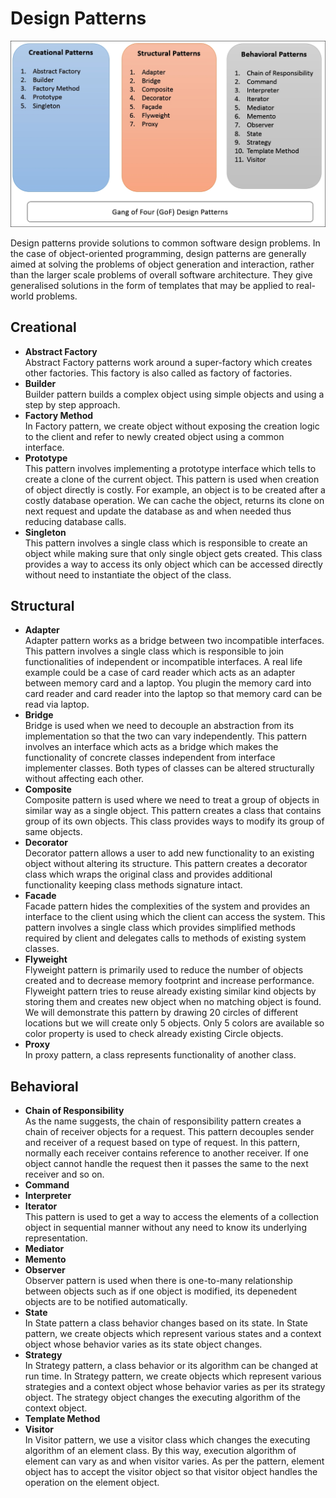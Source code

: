 # Design Patterns

![Image](images/gof.jpg)


Design patterns provide solutions to common software design problems. 
In the case of object-oriented programming, design patterns are generally aimed at solving the problems of object generation and interaction, 
rather than the larger scale problems of overall software architecture. 
They give generalised solutions in the form of templates that may be applied to real-world problems.

## Creational

- **Abstract Factory**<br/>
    Abstract Factory patterns work around a super-factory which creates other factories. 
    This factory is also called as factory of factories.
- **Builder**<br/>
    Builder pattern builds a complex object using simple objects and using a step by step approach.
- **Factory Method**<br/>
    In Factory pattern, we create object without exposing the creation logic to the client and refer to 
    newly created object using a common interface.
- **Prototype**<br/>
    This pattern involves implementing a prototype interface which tells to create a clone of the current object. 
    This pattern is used when creation of object directly is costly. 
    For example, an object is to be created after a costly database operation. 
    We can cache the object, returns its clone on next request and update the database as and when needed thus reducing database calls.
- **Singleton**<br/>
    This pattern involves a single class which is responsible to create an object while making sure that only single object gets created. 
    This class provides a way to access its only object which can be accessed directly without need to instantiate the object of the class.

## Structural

- **Adapter**<br/>
    Adapter pattern works as a bridge between two incompatible interfaces.
    This pattern involves a single class which is responsible to join functionalities of independent or incompatible interfaces.
    A real life example could be a case of card reader which acts as an adapter between memory card and a laptop. 
    You plugin the memory card into card reader and card reader into the laptop so that memory card can be read via laptop.
- **Bridge**<br/>
    Bridge is used when we need to decouple an abstraction from its implementation so that the two can vary independently.
    This pattern involves an interface which acts as a bridge which makes the functionality of concrete classes independent from interface implementer classes. 
    Both types of classes can be altered structurally without affecting each other.
- **Composite**<br/>
    Composite pattern is used where we need to treat a group of objects in similar way as a single object.
    This pattern creates a class that contains group of its own objects. 
    This class provides ways to modify its group of same objects.
- **Decorator**<br/>
    Decorator pattern allows a user to add new functionality to an existing object without altering its structure.
    This pattern creates a decorator class which wraps the original class and 
    provides additional functionality keeping class methods signature intact.
- **Facade**<br/>
    Facade pattern hides the complexities of the system and provides an interface to the client using which the client can access the system.
    This pattern involves a single class which provides simplified methods required by client and delegates calls to methods of existing system classes.
- **Flyweight**<br/>
    Flyweight pattern is primarily used to reduce the number of objects created and to decrease memory footprint and increase performance.
    Flyweight pattern tries to reuse already existing similar kind objects by storing them and creates new object 
    when no matching object is found. 
    We will demonstrate this pattern by drawing 20 circles of different locations but we will create only 5 objects. 
    Only 5 colors are available so color property is used to check already existing Circle objects.
- **Proxy**<br/>
    In proxy pattern, a class represents functionality of another class.


## Behavioral
- **Chain of Responsibility**<br/>
    As the name suggests, the chain of responsibility pattern creates a chain of receiver objects for a request. 
    This pattern decouples sender and receiver of a request based on type of request.
    In this pattern, normally each receiver contains reference to another receiver. 
    If one object cannot handle the request then it passes the same to the next receiver and so on.
- **Command**<br/>
- **Interpreter**<br/>
- **Iterator**<br/>
    This pattern is used to get a way to access the elements of a collection object in sequential manner without 
    any need to know its underlying representation.
- **Mediator**<br/>
- **Memento**<br/>
- **Observer**<br/>
    Observer pattern is used when there is one-to-many relationship between objects such as if one object is modified,
    its depenedent objects are to be notified automatically.
- **State**<br/>
    In State pattern a class behavior changes based on its state.
    In State pattern, we create objects which represent various states and a context object whose behavior varies as its state object changes.
- **Strategy**<br/>
    In Strategy pattern, a class behavior or its algorithm can be changed at run time.
    In Strategy pattern, we create objects which represent various strategies and a context object whose behavior 
    varies as per its strategy object. 
    The strategy object changes the executing algorithm of the context object.
- **Template Method**<br/>
- **Visitor**<br/>
    In Visitor pattern, we use a visitor class which changes the executing algorithm of an element class. 
    By this way, execution algorithm of element can vary as and when visitor varies. 
    As per the pattern, element object has to accept the visitor object so that visitor object handles the operation on the element object.
